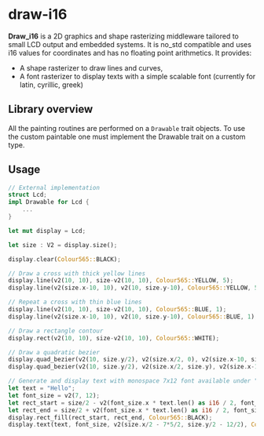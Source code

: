 # draw-i16

**Draw_i16** is a 2D graphics and shape rasterizing middleware
tailored to small LCD output and embedded systems. It is no_std
compatible and uses i16 values for coordinates and has no floating
point arithmetics. It provides:

* A shape rasterizer to draw lines and curves,
* A font rasterizer to display texts with a simple scalable font
  (currently for latin, cyrillic, greek)

## Library overview

All the painting routines are performed on a `Drawable`
trait objects. To use the custom paintable one must implement
the Drawable trait on a custom type.

## Usage

```rust
// External implementation
struct Lcd;
impl Drawable for Lcd {
    ...
}

let mut display = Lcd;

let size : V2 = display.size();

display.clear(Colour565::BLACK);

// Draw a cross with thick yellow lines
display.line(v2(10, 10), size-v2(10, 10), Colour565::YELLOW, 5);
display.line(v2(size.x-10, 10), v2(10, size.y-10), Colour565::YELLOW, 5);

// Repeat a cross with thin blue lines
display.line(v2(10, 10), size-v2(10, 10), Colour565::BLUE, 1);
display.line(v2(size.x-10, 10), v2(10, size.y-10), Colour565::BLUE, 1);

// Draw a rectangle contour
display.rect(v2(10, 10), size-v2(10, 10), Colour565::WHITE);

// Draw a quadratic bezier
display.quad_bezier(v2(10, size.y/2), v2(size.x/2, 0), v2(size.x-10, size.y/2), Colour565::GREEN, 1);
display.quad_bezier(v2(10, size.y/2), v2(size.x/2, size.y), v2(size.x-10, size.y/2), Colour565::GREEN, 1);

// Generate and display text with monospace 7x12 font available under "font_data" feature:
let text = "Hello";
let font_size = v2(7, 12);
let rect_start = size/2 - v2(font_size.x * text.len() as i16 / 2, font_size.y/2);
let rect_end = size/2 + v2(font_size.x * text.len() as i16 / 2, font_size.y/2);
display.rect_fill(rect_start, rect_end, Colour565::BLACK);
display.text(text, font_size, v2(size.x/2 - 7*5/2, size.y/2 - 12/2), Colour565::WHITE);
```
